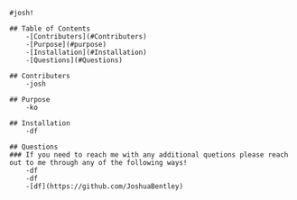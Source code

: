 
    #josh!
    
    ## Table of Contents
        -[Contributers](#Contributers)
        -[Purpose](#purpose)
        -[Installation](#Installation)
        -[Questions](#Questions)
    
    ## Contributers
        -josh
    
    ## Purpose 
        -ko
    
    ## Installation
        -df

    ## Questions
    ### If you need to reach me with any additional quetions please reach out to me through any of the following ways!
        -df
        -df
        -[df](https://github.com/JoshuaBentley)
        
    